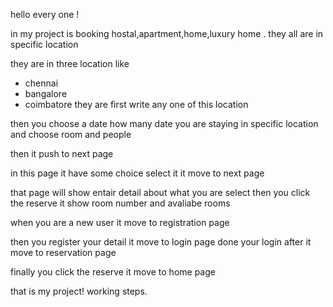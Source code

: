 hello every one !

in my project is booking hostal,apartment,home,luxury home . they all are in specific location 

they are in three location like 
* chennai
* bangalore
* coimbatore
they are first write any one of this location

then you choose a date how many date you are staying in specific location and choose room and people 

then it push to next page

in this page it have some choice select it it move to next page

that page will show entair detail about what you are select then you click the reserve it show room number and avaliabe rooms

when you are a new user it move to registration page 

then you register your detail it move to login page done your login after it move to reservation page 

finally you click the reserve it move to home page 

that is my project! working steps.
